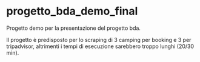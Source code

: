 # progetto_bda_demo_final
Progetto demo per la presentazione del progetto bda.

Il progetto è predisposto per lo scraping di 3 camping per booking e 3 per tripadvisor, altrimenti i tempi di esecuzione sarebbero troppo lunghi (20/30 min).
